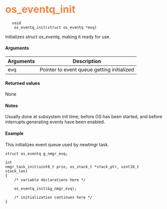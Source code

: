 ## <font color="F2853F" style="font-size:24pt"> os_eventq_init</font>

```no-highlight
   void
    os_eventq_init(struct os_eventq *evq)
```

Initializes *struct os_eventq*, making it ready for use.

#### Arguments

| Arguments | Description |
|-----------|-------------|
| evq |  Pointer to event queue getting initialized  |

#### Returned values

None

#### Notes

Usually done at subsystem init time; before OS has been started, and before interrupts generating events have been enabled.


#### Example

<Add text to set up the context for the example here>
This initializes event queue used by newtmgr task.


```no-highlight
struct os_eventq g_nmgr_evq;

int
nmgr_task_init(uint8_t prio, os_stack_t *stack_ptr, uint16_t stack_len)
{
    /* variable declarations here */

    os_eventq_init(&g_nmgr_evq);

    /* initialization continues here */
}
```

